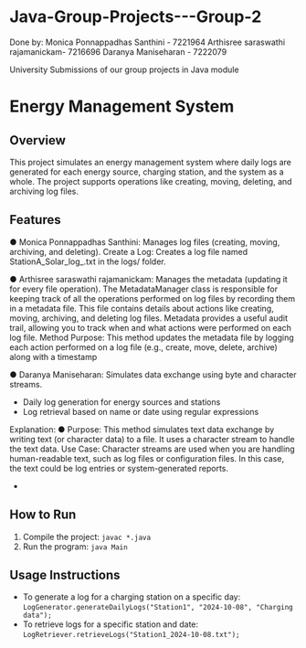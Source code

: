 # Java-Group-Projects---Group-2
Done by:
Monica Ponnappadhas Santhini - 7221964
Arthisree saraswathi rajamanickam- 7216696
Daranya Maniseharan - 7222079

University Submissions of our group projects in Java module
# Energy Management System

## Overview
This project simulates an energy management system where daily logs are generated for each energy source, charging station, and the system as a whole. The project supports operations like creating, moving, deleting, and archiving log files.

## Features
● Monica Ponnappadhas Santhini: Manages log files (creating, moving, archiving, and deleting).
Create a Log: Creates a log file named StationA_Solar_log_<date>.txt in the
logs/ folder.

● Arthisree saraswathi rajamanickam: Manages the metadata (updating it for every file operation).
The MetadataManager class is responsible for keeping track of all the operations performed on
log files by recording them in a metadata file. This file contains details about actions like
creating, moving, archiving, and deleting log files. Metadata provides a useful audit trail,
allowing you to track when and what actions were performed on each log file.
Method Purpose: This method updates the metadata file by logging each action
performed on a log file (e.g., create, move, delete, archive) along with a timestamp


● Daranya Maniseharan: Simulates data exchange using byte and character streams.
- Daily log generation for energy sources and stations
- Log retrieval based on name or date using regular expressions
  
Explanation:
● Purpose: This method simulates text data exchange by writing text (or character data)
to a file. It uses a character stream to handle the text data.
Use Case:
Character streams are used when you are handling human-readable text, such as log
files or configuration files. In this case, the text could be log entries or system-generated
reports.


- 

## How to Run
1. Compile the project: `javac *.java`
2. Run the program: `java Main`

## Usage Instructions
- To generate a log for a charging station on a specific day: `LogGenerator.generateDailyLogs("Station1", "2024-10-08", "Charging data");`
- To retrieve logs for a specific station and date: `LogRetriever.retrieveLogs("Station1_2024-10-08.txt");`

